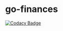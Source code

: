 # go-finances
[![Codacy Badge](https://api.codacy.com/project/badge/Grade/476dcda07b5d4cb2a49d1a92e2f94a03)](https://app.codacy.com/manual/luanfonsecap/go-finances?utm_source=github.com&utm_medium=referral&utm_content=luanfonsecap/go-finances&utm_campaign=Badge_Grade_Dashboard)